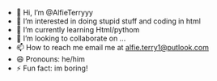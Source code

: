- 👋 Hi, I’m @AlfieTerryyy
- 👀 I’m interested in doing stupid stuff and coding in html
- 🌱 I’m currently learning Html/pythom
- 💞️ I’m looking to collaborate on ...
- 📫 How to reach me email me at alfie.terry1@putlook.com
- 😄 Pronouns: he/him
- ⚡ Fun fact: im boring!

<!---
AlfieTerryyy/AlfieTerryyy is a ✨ special ✨ repository because its `README.md` (this file) appears on your GitHub profile.
You can click the Preview link to take a look at your changes.
--->
